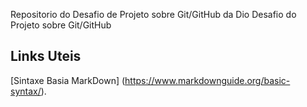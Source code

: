 Repositorio do Desafio de Projeto sobre Git/GitHub da Dio
Desafio do Projeto sobre Git/GitHub

## Links Uteis 
[Sintaxe Basia MarkDown] (https://www.markdownguide.org/basic-syntax/).
